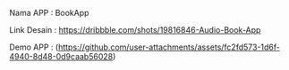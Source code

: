 Nama APP    : BookApp

Link Desain : https://dribbble.com/shots/19816846-Audio-Book-App



Demo APP     : (https://github.com/user-attachments/assets/fc2fd573-1d6f-4940-8d48-0d9caab56028)

